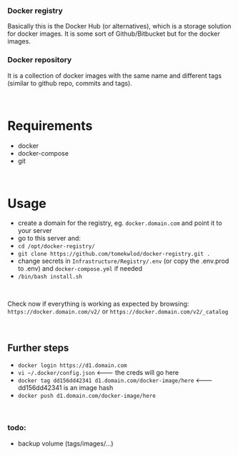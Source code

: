 
### Docker registry

Basically this is the Docker Hub (or alternatives), which is a storage solution for docker images. It is some sort of  Github/Bitbucket but for the docker images.


### Docker repository

It is a collection of docker images with the same name and different tags (similar to github repo, commits and tags).

<br />

# Requirements

- docker
- docker-compose
- git

<br />

# Usage

- create a domain for the registry, eg. `docker.domain.com` and point it to your server
- go to this server and:
- `cd /opt/docker-registry/`
- `git clone https://github.com/tomekwlod/docker-registry.git .`
- change secrets in `Infrastructure/Registry/.env` (or copy the .env.prod to .env) and `docker-compose.yml` if needed
- `/bin/bash install.sh`

<br />

Check now if everything is working as expected by browsing:
`https://docker.domain.com/v2/`
or
`https://docker.domain.com/v2/_catalog`

<br />

## Further steps

- `docker login https://d1.domain.com`
- `vi ~/.docker/config.json`   <--- the creds will go here
- `docker tag dd156dd42341 d1.domain.com/docker-image/here`    <--- dd156dd42341 is an image hash
- `docker push d1.domain.com/docker-image/here`

<br />

### todo:
- backup volume (tags/images/...)